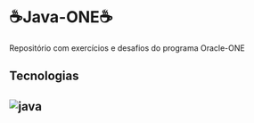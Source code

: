 <h1>☕Java-ONE☕</h1>
<p>Repositório com exercícios e desafios do programa Oracle-ONE </p>
<h2>Tecnologias<h2>
<img align="center" alt="java" src="https://img.shields.io/badge/Java-ED8B00?style=for-the-badge&logo=openjdk&logoColor=white" />
